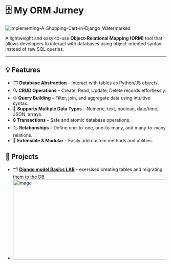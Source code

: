 # 🗄️ My ORM Jurney

![Implementing-A-Shopping-Cart-in-Django_Watermarked](https://github.com/user-attachments/assets/8e8aed5a-9c6c-45d2-b7c6-070b84feeb0c)



A lightweight and easy-to-use **Object-Relational Mapping (ORM)** tool that allows developers to interact with databases using object-oriented syntax instead of raw SQL queries.  

---

## 💡 Features

- 🗂️ **Database Abstraction** – Interact with tables as Python/JS objects.  
- 🔍 **CRUD Operations** – Create, Read, Update, Delete records effortlessly.  
- ⚙️ **Query Building** – Filter, join, and aggregate data using intuitive syntax.  
- 🧮 **Supports Multiple Data Types** – Numeric, text, boolean, date/time, JSON, arrays.  
- 🔒 **Transactions** – Safe and atomic database operations.  
- 🏷️ **Relationships** – Define one-to-one, one-to-many, and many-to-many relations.  
- 🧩 **Extensible & Modular** – Easily add custom methods and utilities.


## 🐣 Projects

- 🗂️ **[Django model Basics LAB](https://github.com/Viktoria-Todorova/ORM/tree/master/02-lab-skeleton)** - exersised creating tables and migrating them to the DB
- <img width="1798" height="250" alt="image" src="https://github.com/user-attachments/assets/2e90caa7-d784-4080-bca2-a62337e030b3" />
